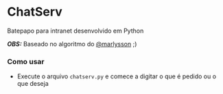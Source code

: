 # ChatServ
Batepapo para intranet desenvolvido em Python

***OBS:*** Baseado no algoritmo do [@marlysson](https://github.com/pythoneiros/Exercicios/blob/master/Exercicio-3/Marlysson/exercicio.py) ;)

### Como usar
- Execute o arquivo ```chatserv.py``` e comece a digitar o que é pedido ou o que deseja


